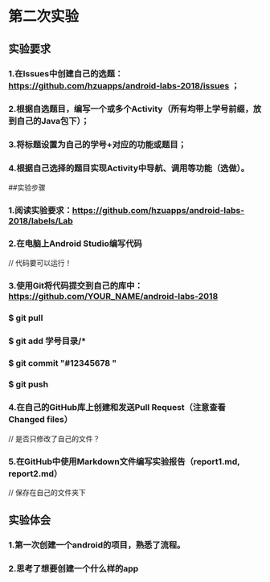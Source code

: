 # 第二次实验
## 实验要求
### 1.在Issues中创建自己的选题：https://github.com/hzuapps/android-labs-2018/issues ；
### 2.根据自选题目，编写一个或多个Activity（所有均带上学号前缀，放到自己的Java包下）；
### 3.将标题设置为自己的学号+对应的功能或题目；
### 4.根据自己选择的题目实现Activity中导航、调用等功能（选做）。
##实验步骤
### 1.阅读实验要求：https://github.com/hzuapps/android-labs-2018/labels/Lab
### 2.在电脑上Android Studio编写代码
// 代码要可以运行！
### 3.使用Git将代码提交到自己的库中：https://github.com/YOUR_NAME/android-labs-2018
### $ git pull
### $ git add 学号目录/*
### $ git commit "#12345678 "
### $ git push
### 4.在自己的GitHub库上创建和发送Pull Request（注意查看Changed files）
// 是否只修改了自己的文件？
### 5.在GitHub中使用Markdown文件编写实验报告（report1.md, report2.md）
// 保存在自己的文件夹下
## 实验体会
### 1.第一次创建一个android的项目，熟悉了流程。
### 2.思考了想要创建一个什么样的app
